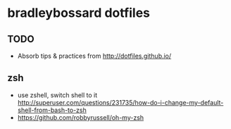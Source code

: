 bradleybossard dotfiles
=

TODO
-
* Absorb tips & practices from http://dotfiles.github.io/


zsh
-
* use zshell, switch shell to it http://superuser.com/questions/231735/how-do-i-change-my-default-shell-from-bash-to-zsh
* https://github.com/robbyrussell/oh-my-zsh
